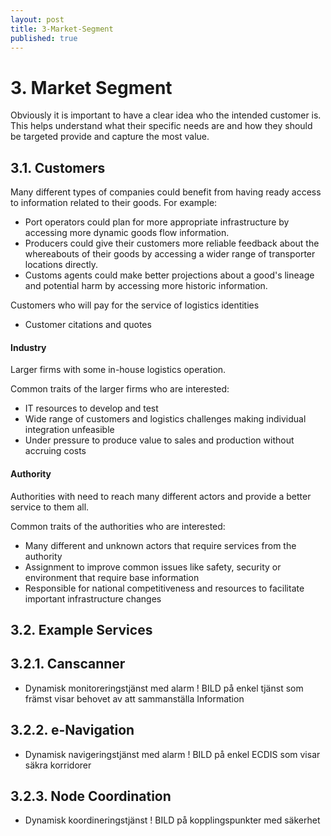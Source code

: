 ```yaml
---
layout: post
title: 3-Market-Segment
published: true
---
```


# 3. Market Segment

Obviously it is important to have a clear idea who the intended customer is. This helps understand what their specific needs are and how they should be targeted provide and capture the most value.

## 3.1. Customers

Many different types of companies could benefit from having ready access to information related to their goods. For example:
- Port operators could plan for more appropriate infrastructure by accessing more dynamic goods flow information.
- Producers could give their customers more reliable feedback about the whereabouts of their goods by accessing a wider range of transporter locations directly.
- Customs agents could make better projections about a good's lineage and potential harm by accessing more historic information.

Customers who will pay for the service of logistics identities

- Customer citations and quotes

#### Industry

Larger firms with some in-house logistics operation.

Common traits of the larger firms who are interested:
- IT resources to develop and test
- Wide range of customers and logistics challenges making individual integration unfeasible
- Under pressure to produce value to sales and production without accruing costs

#### Authority

Authorities with need to reach many different actors and provide a better service to them all.

Common traits of the authorities who are interested:
- Many different and unknown actors that require services from the authority
- Assignment to improve common issues like safety, security or environment that require base information
- Responsible for national competitiveness and resources to facilitate important infrastructure changes

## 3.2. Example Services

## 3.2.1. Canscanner

- Dynamisk monitoreringstjänst med alarm
! BILD på enkel tjänst som främst visar behovet av att sammanställa Information

## 3.2.2. e-Navigation

- Dynamisk navigeringstjänst med alarm
! BILD på enkel ECDIS som visar säkra korridorer

## 3.2.3. Node Coordination

- Dynamisk koordineringstjänst
! BILD på kopplingspunkter med säkerhet
